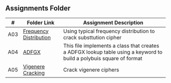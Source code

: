 ##  Assignments Folder

|   #   | Folder Link | Assignment Description |
| :---: | ----------- | ---------------------- |
|   A03    |    <a href="https://github.com/semeionj/4663-Cryptography-SemeionStafford/tree/master/Assignments/A03 ">Frequency Distribution</a>        |         Using typical frequency distribution to crack substtution cipher               |
|   A04    |    <a href="https://github.com/semeionj/4663-Cryptography-SemeionStafford/tree/master/Assignments/A04 ">ADFGX</a>        |         This file implements a class that creates a ADFGX lookup table using a keyword to build a polybuis square of format               |
|   A05    |    <a href="https://github.com/semeionj/4663-Cryptography-SemeionStafford/tree/master/Assignments/A05 ">Vigenere Cracking</a>        |         Crack vigenere ciphers               |
